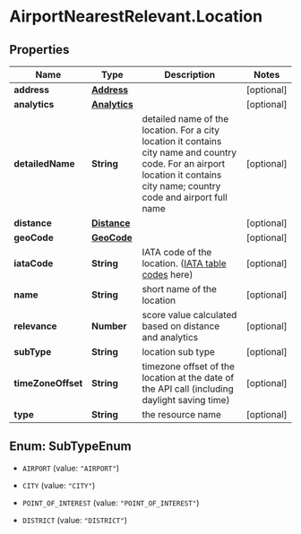# AirportNearestRelevant.Location

## Properties

Name | Type | Description | Notes
------------ | ------------- | ------------- | -------------
**address** | [**Address**](Address.md) |  | [optional] 
**analytics** | [**Analytics**](Analytics.md) |  | [optional] 
**detailedName** | **String** | detailed name of the location. For a city location it contains city name and country code. For an airport location it contains city name; country code and airport full name | [optional] 
**distance** | [**Distance**](Distance.md) |  | [optional] 
**geoCode** | [**GeoCode**](GeoCode.md) |  | [optional] 
**iataCode** | **String** | IATA code of the location. ([IATA table codes](http://www.iata.org/publications/Pages/code-search.aspx) here) | [optional] 
**name** | **String** | short name of the location | [optional] 
**relevance** | **Number** | score value calculated based on distance and analytics | [optional] 
**subType** | **String** | location sub type | [optional] 
**timeZoneOffset** | **String** | timezone offset of the location at the date of the API call (including daylight saving time) | [optional] 
**type** | **String** | the resource name | [optional] 



## Enum: SubTypeEnum


* `AIRPORT` (value: `"AIRPORT"`)

* `CITY` (value: `"CITY"`)

* `POINT_OF_INTEREST` (value: `"POINT_OF_INTEREST"`)

* `DISTRICT` (value: `"DISTRICT"`)




